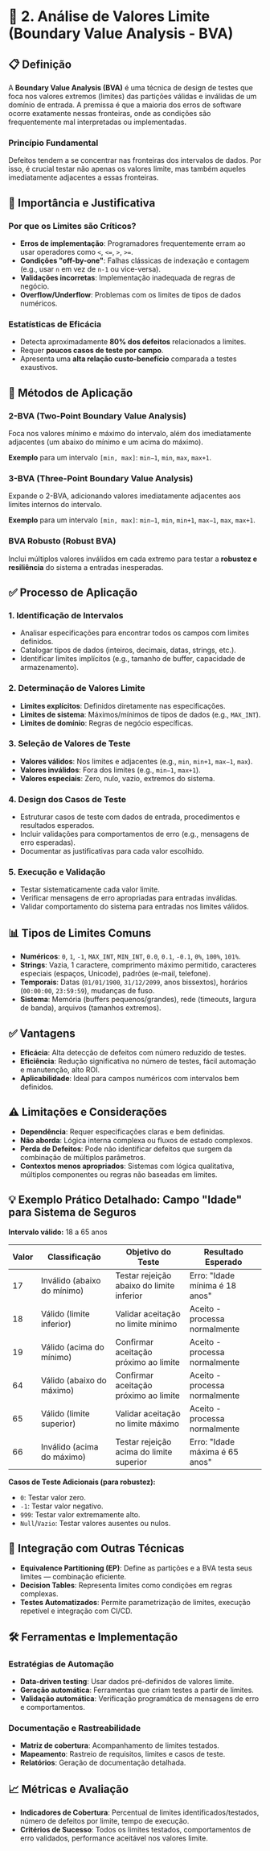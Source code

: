 # 🔹 2. Análise de Valores Limite (Boundary Value Analysis - BVA)

## 📋 Definição
A **Boundary Value Analysis (BVA)** é uma técnica de design de testes que foca nos valores extremos (limites) das partições válidas e inválidas de um domínio de entrada. A premissa é que a maioria dos erros de software ocorre exatamente nessas fronteiras, onde as condições são frequentemente mal interpretadas ou implementadas.

### Princípio Fundamental
Defeitos tendem a se concentrar nas fronteiras dos intervalos de dados. Por isso, é crucial testar não apenas os valores limite, mas também aqueles imediatamente adjacentes a essas fronteiras.

## 🎯 Importância e Justificativa

### Por que os Limites são Críticos?
- **Erros de implementação**: Programadores frequentemente erram ao usar operadores como `<`, `<=`, `>`, `>=`.
- **Condições "off-by-one"**: Falhas clássicas de indexação e contagem (e.g., usar `n` em vez de `n-1` ou vice-versa).
- **Validações incorretas**: Implementação inadequada de regras de negócio.
- **Overflow/Underflow**: Problemas com os limites de tipos de dados numéricos.

### Estatísticas de Eficácia
- Detecta aproximadamente **80% dos defeitos** relacionados a limites.
- Requer **poucos casos de teste por campo**.
- Apresenta uma **alta relação custo-benefício** comparada a testes exaustivos.

## 🔧 Métodos de Aplicação

### 2-BVA (Two-Point Boundary Value Analysis)
Foca nos valores mínimo e máximo do intervalo, além dos imediatamente adjacentes (um abaixo do mínimo e um acima do máximo).

**Exemplo** para um intervalo `[min, max]`: `min−1`, `min`, `max`, `max+1`.

### 3-BVA (Three-Point Boundary Value Analysis)
Expande o 2-BVA, adicionando valores imediatamente adjacentes aos limites internos do intervalo.

**Exemplo** para um intervalo `[min, max]`: `min−1`, `min`, `min+1`, `max−1`, `max`, `max+1`.

### BVA Robusto (Robust BVA)
Inclui múltiplos valores inválidos em cada extremo para testar a **robustez e resiliência** do sistema a entradas inesperadas.

## ✅ Processo de Aplicação

### 1. Identificação de Intervalos
- Analisar especificações para encontrar todos os campos com limites definidos.
- Catalogar tipos de dados (inteiros, decimais, datas, strings, etc.).
- Identificar limites implícitos (e.g., tamanho de buffer, capacidade de armazenamento).

### 2. Determinação de Valores Limite
- **Limites explícitos**: Definidos diretamente nas especificações.
- **Limites de sistema**: Máximos/mínimos de tipos de dados (e.g., `MAX_INT`).
- **Limites de domínio**: Regras de negócio específicas.

### 3. Seleção de Valores de Teste
- **Valores válidos**: Nos limites e adjacentes (e.g., `min`, `min+1`, `max−1`, `max`).
- **Valores inválidos**: Fora dos limites (e.g., `min−1`, `max+1`).
- **Valores especiais**: Zero, nulo, vazio, extremos do sistema.

### 4. Design dos Casos de Teste
- Estruturar casos de teste com dados de entrada, procedimentos e resultados esperados.
- Incluir validações para comportamentos de erro (e.g., mensagens de erro esperadas).
- Documentar as justificativas para cada valor escolhido.

### 5. Execução e Validação
- Testar sistematicamente cada valor limite.
- Verificar mensagens de erro apropriadas para entradas inválidas.
- Validar comportamento do sistema para entradas nos limites válidos.

## 📊 Tipos de Limites Comuns

- **Numéricos**: `0`, `1`, `-1`, `MAX_INT`, `MIN_INT`, `0.0`, `0.1`, `-0.1`, `0%`, `100%`, `101%`.
- **Strings**: Vazia, 1 caractere, comprimento máximo permitido, caracteres especiais (espaços, Unicode), padrões (e-mail, telefone).
- **Temporais**: Datas (`01/01/1900`, `31/12/2099`, anos bissextos), horários (`00:00:00`, `23:59:59`), mudanças de fuso.
- **Sistema**: Memória (buffers pequenos/grandes), rede (timeouts, largura de banda), arquivos (tamanhos extremos).

## ✅ Vantagens

- **Eficácia**: Alta detecção de defeitos com número reduzido de testes.
- **Eficiência**: Redução significativa no número de testes, fácil automação e manutenção, alto ROI.
- **Aplicabilidade**: Ideal para campos numéricos com intervalos bem definidos.

## ⚠️ Limitações e Considerações

- **Dependência**: Requer especificações claras e bem definidas.
- **Não aborda**: Lógica interna complexa ou fluxos de estado complexos.
- **Perda de Defeitos**: Pode não identificar defeitos que surgem da combinação de múltiplos parâmetros.
- **Contextos menos apropriados**: Sistemas com lógica qualitativa, múltiplos componentes ou regras não baseadas em limites.

## 💡 Exemplo Prático Detalhado: Campo "Idade" para Sistema de Seguros

**Intervalo válido:** 18 a 65 anos

| Valor | Classificação                 | Objetivo do Teste                            | Resultado Esperado                        |
|-------|-------------------------------|----------------------------------------------|-------------------------------------------|
| 17    | Inválido (abaixo do mínimo)   | Testar rejeição abaixo do limite inferior    | Erro: "Idade mínima é 18 anos"            |
| 18    | Válido (limite inferior)      | Validar aceitação no limite mínimo           | Aceito - processa normalmente             |
| 19    | Válido (acima do mínimo)      | Confirmar aceitação próximo ao limite        | Aceito - processa normalmente             |
| 64    | Válido (abaixo do máximo)     | Confirmar aceitação próximo ao limite        | Aceito - processa normalmente             |
| 65    | Válido (limite superior)      | Validar aceitação no limite máximo           | Aceito - processa normalmente             |
| 66    | Inválido (acima do máximo)    | Testar rejeição acima do limite superior     | Erro: "Idade máxima é 65 anos"            |

**Casos de Teste Adicionais (para robustez):**
- `0`: Testar valor zero.
- `-1`: Testar valor negativo.
- `999`: Testar valor extremamente alto.
- `Null`/`Vazio`: Testar valores ausentes ou nulos.

## 🔗 Integração com Outras Técnicas

- **Equivalence Partitioning (EP)**: Define as partições e a BVA testa seus limites — combinação eficiente.
- **Decision Tables**: Representa limites como condições em regras complexas.
- **Testes Automatizados**: Permite parametrização de limites, execução repetível e integração com CI/CD.

## 🛠️ Ferramentas e Implementação

### Estratégias de Automação
- **Data-driven testing**: Usar dados pré-definidos de valores limite.
- **Geração automática**: Ferramentas que criam testes a partir de limites.
- **Validação automática**: Verificação programática de mensagens de erro e comportamentos.

### Documentação e Rastreabilidade
- **Matriz de cobertura**: Acompanhamento de limites testados.
- **Mapeamento**: Rastreio de requisitos, limites e casos de teste.
- **Relatórios**: Geração de documentação detalhada.

## 📈 Métricas e Avaliação

- **Indicadores de Cobertura**: Percentual de limites identificados/testados, número de defeitos por limite, tempo de execução.
- **Critérios de Sucesso**: Todos os limites testados, comportamentos de erro validados, performance aceitável nos valores limite.


